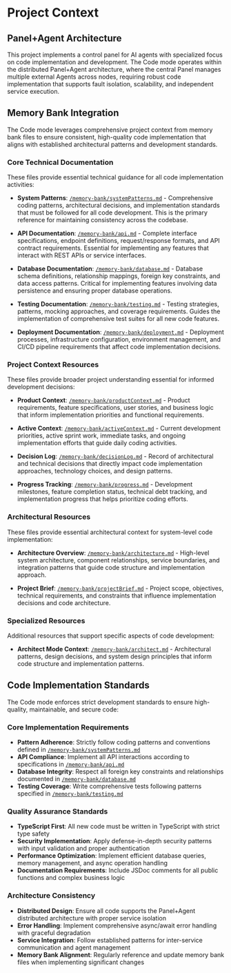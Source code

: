# Project Context

## Panel+Agent Architecture
This project implements a control panel for AI agents with specialized focus on code implementation and development. The Code mode operates within the distributed Panel+Agent architecture, where the central Panel manages multiple external Agents across nodes, requiring robust code implementation that supports fault isolation, scalability, and independent service execution.

## Memory Bank Integration
The Code mode leverages comprehensive project context from memory bank files to ensure consistent, high-quality code implementation that aligns with established architectural patterns and development standards.

### Core Technical Documentation
These files provide essential technical guidance for all code implementation activities:

- **System Patterns**: [`/memory-bank/systemPatterns.md`](/memory-bank/systemPatterns.md) - Comprehensive coding patterns, architectural decisions, and implementation standards that must be followed for all code development. This is the primary reference for maintaining consistency across the codebase.

- **API Documentation**: [`/memory-bank/api.md`](/memory-bank/api.md) - Complete interface specifications, endpoint definitions, request/response formats, and API contract requirements. Essential for implementing any features that interact with REST APIs or service interfaces.

- **Database Documentation**: [`/memory-bank/database.md`](/memory-bank/database.md) - Database schema definitions, relationship mappings, foreign key constraints, and data access patterns. Critical for implementing features involving data persistence and ensuring proper database operations.

- **Testing Documentation**: [`/memory-bank/testing.md`](/memory-bank/testing.md) - Testing strategies, patterns, mocking approaches, and coverage requirements. Guides the implementation of comprehensive test suites for all new code features.

- **Deployment Documentation**: [`/memory-bank/deployment.md`](/memory-bank/deployment.md) - Deployment processes, infrastructure configuration, environment management, and CI/CD pipeline requirements that affect code implementation decisions.

### Project Context Resources
These files provide broader project understanding essential for informed development decisions:

- **Product Context**: [`/memory-bank/productContext.md`](/memory-bank/productContext.md) - Product requirements, feature specifications, user stories, and business logic that inform implementation priorities and functional requirements.

- **Active Context**: [`/memory-bank/activeContext.md`](/memory-bank/activeContext.md) - Current development priorities, active sprint work, immediate tasks, and ongoing implementation efforts that guide daily coding activities.

- **Decision Log**: [`/memory-bank/decisionLog.md`](/memory-bank/decisionLog.md) - Record of architectural and technical decisions that directly impact code implementation approaches, technology choices, and design patterns.

- **Progress Tracking**: [`/memory-bank/progress.md`](/memory-bank/progress.md) - Development milestones, feature completion status, technical debt tracking, and implementation progress that helps prioritize coding efforts.

### Architectural Resources
These files provide essential architectural context for system-level code implementation:

- **Architecture Overview**: [`/memory-bank/architecture.md`](/memory-bank/architecture.md) - High-level system architecture, component relationships, service boundaries, and integration patterns that guide code structure and implementation approach.

- **Project Brief**: [`/memory-bank/projectBrief.md`](/memory-bank/projectBrief.md) - Project scope, objectives, technical requirements, and constraints that influence implementation decisions and code architecture.

### Specialized Resources
Additional resources that support specific aspects of code development:

- **Architect Mode Context**: [`/memory-bank/architect.md`](/memory-bank/architect.md) - Architectural patterns, design decisions, and system design principles that inform code structure and implementation patterns.

## Code Implementation Standards
The Code mode enforces strict development standards to ensure high-quality, maintainable, and secure code:

### Core Implementation Requirements
- **Pattern Adherence**: Strictly follow coding patterns and conventions defined in [`/memory-bank/systemPatterns.md`](/memory-bank/systemPatterns.md)
- **API Compliance**: Implement all API interactions according to specifications in [`/memory-bank/api.md`](/memory-bank/api.md)
- **Database Integrity**: Respect all foreign key constraints and relationships documented in [`/memory-bank/database.md`](/memory-bank/database.md)
- **Testing Coverage**: Write comprehensive tests following patterns specified in [`/memory-bank/testing.md`](/memory-bank/testing.md)

### Quality Assurance Standards
- **TypeScript First**: All new code must be written in TypeScript with strict type safety
- **Security Implementation**: Apply defense-in-depth security patterns with input validation and proper authentication
- **Performance Optimization**: Implement efficient database queries, memory management, and async operation handling
- **Documentation Requirements**: Include JSDoc comments for all public functions and complex business logic

### Architecture Consistency
- **Distributed Design**: Ensure all code supports the Panel+Agent distributed architecture with proper service isolation
- **Error Handling**: Implement comprehensive async/await error handling with graceful degradation
- **Service Integration**: Follow established patterns for inter-service communication and agent management
- **Memory Bank Alignment**: Regularly reference and update memory bank files when implementing significant changes